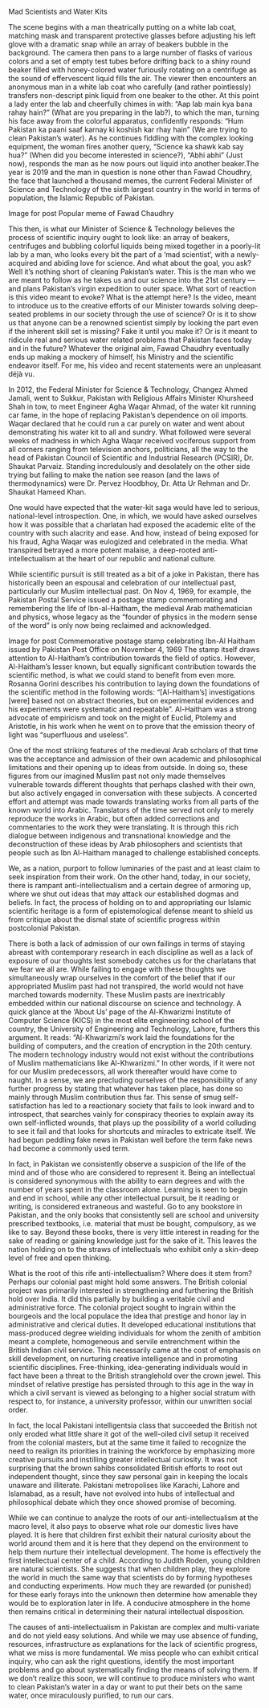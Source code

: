 Mad Scientists and Water Kits

The scene begins with a man theatrically putting on a white lab coat, matching mask and transparent protective glasses before adjusting his left glove with a dramatic snap while an array of beakers bubble in the background. The camera then pans to a large number of flasks of various colors and a set of empty test tubes before drifting back to a shiny round beaker filled with honey-colored water furiously rotating on a centrifuge as the sound of effervescent liquid fills the air. The viewer then encounters an anonymous man in a white lab coat who carefully (and rather pointlessly) transfers non-descript pink liquid from one beaker to the other. At this point a lady enter the lab and cheerfully chimes in with: “Aap lab main kya bana rahay hain?” (What are you preparing in the lab?), to which the man, turning his face away from the colorful apparatus, confidently responds: “Hum Pakistan ka paani saaf karnay ki koshish kar rhay hain” (We are trying to clean Pakistan’s water). As he continues fiddling with the complex looking equipment, the woman fires another query, “Science ka shawk kab say hua?” (When did you become interested in science?), “Abhi abhi” (Just now), responds the man as he now pours out liquid into another beaker.The year is 2019 and the man in question is none other than Fawad Choudhry, the face that launched a thousand memes, the current Federal Minister of Science and Technology of the sixth largest country in the world in terms of population, the Islamic Republic of Pakistan.

Image for post
Popular meme of Fawad Chaudhry

This then, is what our Minister of Science & Technology believes the process of scientific inquiry ought to look like: an array of beakers, centrifuges and bubbling colorful liquids being mixed together in a poorly-lit lab by a man, who looks every bit the part of a ‘mad scientist’, with a newly- acquired and abiding love for science. And what about the goal, you ask? Well it’s nothing short of cleaning Pakistan’s water. This is the man who we are meant to follow as he takes us and our science into the 21st century — and plans Pakistan’s virgin expedition to outer space. What sort of reaction is this video meant to evoke? What is the attempt here? Is the video, meant to introduce us to the creative efforts of our Minister towards solving deep-seated problems in our society through the use of science? Or is it to show us that anyone can be a renowned scientist simply by looking the part even if the inherent skill set is missing? Fake it until you make it? Or is it meant to ridicule real and serious water related problems that Pakistan faces today and in the future? Whatever the original aim, Fawad Chaudhry eventually ends up making a mockery of himself, his Ministry and the scientific endeavor itself. For me, his video and recent statements were an unpleasant déjà vu.

In 2012, the Federal Minister for Science & Technology, Changez Ahmed Jamali, went to Sukkur, Pakistan with Religious Affairs Minister Khursheed Shah in tow, to meet Engineer Agha Waqar Ahmad, of the water kit running car fame, in the hope of replacing Pakistan’s dependence on oil imports. Waqar declared that he could run a car purely on water and went about demonstrating his water kit to all and sundry. What followed were several weeks of madness in which Agha Waqar received vociferous support from all corners ranging from television anchors, politicians, all the way to the head of Pakistan Council of Scientific and Industrial Research (PCSIR), Dr. Shaukat Parvaiz. Standing incredulously and desolately on the other side trying but failing to make the nation see reason (and the laws of thermodynamics) were Dr. Pervez Hoodbhoy, Dr. Atta Ur Rehman and Dr. Shaukat Hameed Khan.

One would have expected that the water-kit saga would have led to serious, national-level introspection. One, in which, we would have asked ourselves how it was possible that a charlatan had exposed the academic elite of the country with such alacrity and ease. And how, instead of being exposed for his fraud, Agha Waqar was eulogized and celebrated in the media. What transpired betrayed a more potent malaise, a deep-rooted anti-intellectualism at the heart of our republic and national culture.

While scientific pursuit is still treated as a bit of a joke in Pakistan, there has historically been an espousal and celebration of our intellectual past, particularly our Muslim intellectual past. On Nov 4, 1969, for example, the Pakistan Postal Service issued a postage stamp commemorating and remembering the life of Ibn-al-Haitham, the medieval Arab mathematician and physics, whose legacy as the “founder of physics in the modern sense of the word” is only now being reclaimed and acknowledged.

Image for post
Commemorative postage stamp celebrating Ibn-Al Haitham issued by Pakistan Post Office on November 4, 1969
The stamp itself draws attention to Al-Haitham’s contribution towards the field of optics. However, Al-Haitham’s lesser known, but equally significant contribution towards the scientific method, is what we could stand to benefit from even more. Rosanna Gorini describes his contribution to laying down the foundations of the scientific method in the following words: “[Al-Haitham’s] investigations [were] based not on abstract theories, but on experimental evidences and his experiments were systematic and repeatable”. Al-Haitham was a strong advocate of empiricism and took on the might of Euclid, Ptolemy and Aristotle, in his work when he went on to prove that the emission theory of light was “superfluous and useless”.

One of the most striking features of the medieval Arab scholars of that time was the acceptance and admission of their own academic and philosophical limitations and their opening up to ideas from outside. In doing so, these figures from our imagined Muslim past not only made themselves vulnerable towards different thoughts that perhaps clashed with their own, but also actively engaged in conversation with these subjects. A concerted effort and attempt was made towards translating works from all parts of the known world into Arabic. Translators of the time served not only to merely reproduce the works in Arabic, but often added corrections and commentaries to the work they were translating. It is through this rich dialogue between indigenous and transnational knowledge and the deconstruction of these ideas by Arab philosophers and scientists that people such as Ibn Al-Haitham managed to challenge established concepts.

We, as a nation, purport to follow luminaries of the past and at least claim to seek inspiration from their work. On the other hand, today, in our society, there is rampant anti-intellectualism and a certain degree of armoring up, where we shut out ideas that may attack our established dogmas and beliefs. In fact, the process of holding on to and appropriating our Islamic scientific heritage is a form of epistemological defense meant to shield us from critique about the dismal state of scientific progress within postcolonial Pakistan.

There is both a lack of admission of our own failings in terms of staying abreast with contemporary research in each discipline as well as a lack of exposure of our thoughts lest somebody catches us for the charlatans that we fear we all are. While failing to engage with these thoughts we simultaneously wrap ourselves in the comfort of the belief that if our appropriated Muslim past had not transpired, the world would not have marched towards modernity. These Muslim pasts are inextricably embedded within our national discourse on science and technology. A quick glance at the ‘About Us’ page of the Al-Khwarizmi Institute of Computer Science (KICS) in the most elite engineering school of the country, the University of Engineering and Technology, Lahore, furthers this argument. It reads: “Al-Khwarizmi’s work laid the foundations for the building of computers, and the creation of encryption in the 20th century. The modern technology industry would not exist without the contributions of Muslim mathematicians like Al-Khwarizmi.” In other words, if it were not for our Muslim predecessors, all work thereafter would have come to naught. In a sense, we are precluding ourselves of the responsibility of any further progress by stating that whatever has taken place, has done so mainly through Muslim contribution thus far. This sense of smug self-satisfaction has led to a reactionary society that fails to look inward and to introspect, that searches vainly for conspiracy theories to explain away its own self-inflicted wounds, that plays up the possibility of a world colluding to see it fail and that looks for shortcuts and miracles to extricate itself. We had begun peddling fake news in Pakistan well before the term fake news had become a commonly used term.

In fact, in Pakistan we consistently observe a suspicion of the life of the mind and of those who are considered to represent it. Being an intellectual is considered synonymous with the ability to earn degrees and with the number of years spent in the classroom alone. Learning is seen to begin and end in school, while any other intellectual pursuit, be it reading or writing, is considered extraneous and wasteful. Go to any bookstore in Pakistan, and the only books that consistently sell are school and university prescribed textbooks, i.e. material that must be bought, compulsory, as we like to say. Beyond these books, there is very little interest in reading for the sake of reading or gaining knowledge just for the sake of it. This leaves the nation holding on to the straws of intellectuals who exhibit only a skin-deep level of free and open thinking.

What is the root of this rife anti-intellectualism? Where does it stem from? Perhaps our colonial past might hold some answers. The British colonial project was primarily interested in strengthening and furthering the British hold over India. It did this partially by building a veritable civil and administrative force. The colonial project sought to ingrain within the bourgeois and the local populace the idea that prestige and honor lay in administrative and clerical duties. It developed educational institutions that mass-produced degree wielding individuals for whom the zenith of ambition meant a complete, homogeneous and servile entrenchment within the British Indian civil service. This necessarily came at the cost of emphasis on skill development, on nurturing creative intelligence and in promoting scientific disciplines. Free-thinking, idea-generating individuals would in fact have been a threat to the British stranglehold over the crown jewel. This mindset of relative prestige has persisted through to this age in the way in which a civil servant is viewed as belonging to a higher social stratum with respect to, for instance, a university professor, within our unwritten social order.

In fact, the local Pakistani intelligentsia class that succeeded the British not only eroded what little share it got of the well-oiled civil setup it received from the colonial masters, but at the same time it failed to recognize the need to realign its priorities in training the workforce by emphasizing more creative pursuits and instilling greater intellectual curiosity. It was not surprising that the brown sahibs consolidated British efforts to root out independent thought, since they saw personal gain in keeping the locals unaware and illiterate. Pakistani metropolises like Karachi, Lahore and Islamabad, as a result, have not evolved into hubs of intellectual and philosophical debate which they once showed promise of becoming.

While we can continue to analyze the roots of our anti-intellectualism at the macro level, it also pays to observe what role our domestic lives have played. It is here that children first exhibit their natural curiosity about the world around them and it is here that they depend on the environment to help them nurture their intellectual development. The home is effectively the first intellectual center of a child. According to Judith Roden, young children are natural scientists. She suggests that when children play, they explore the world in much the same way that scientists do by forming hypotheses and conducting experiments. How much they are rewarded (or punished) for these early forays into the unknown then determine how amenable they would be to exploration later in life. A conducive atmosphere in the home then remains critical in determining their natural intellectual disposition.

The causes of anti-intellectualism in Pakistan are complex and multi-variate and do not yield easy solutions. And while we may use absence of funding, resources, infrastructure as explanations for the lack of scientific progress, what we miss is more fundamental. We miss people who can exhibit critical inquiry, who can ask the right questions, identify the most important problems and go about systematically finding the means of solving them. If we don’t realize this soon, we will continue to produce ministers who want to clean Pakistan’s water in a day or want to put their bets on the same water, once miraculously purified, to run our cars.
